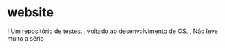 # website

! Um repositório de testes. 
, voltado ao desenvolvimento de OS.
, Não leve muito a sério
